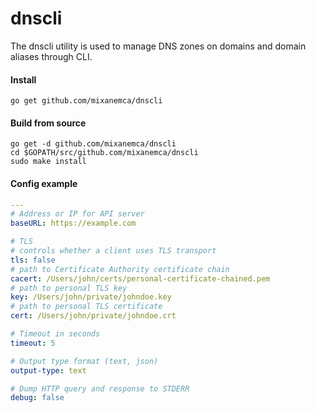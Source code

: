 # dnscli
The dnscli utility is used to manage DNS zones on domains and domain aliases through CLI.

#### Install
```
go get github.com/mixanemca/dnscli
```

#### Build from source
```
go get -d github.com/mixanemca/dnscli
cd $GOPATH/src/github.com/mixanemca/dnscli
sudo make install
```

#### Config example
```yaml
---
# Address or IP for API server
baseURL: https://example.com

# TLS
# controls whether a client uses TLS transport
tls: false
# path to Certificate Authority certificate chain
cacert: /Users/john/certs/personal-certificate-chained.pem
# path to personal TLS key
key: /Users/john/private/johndoe.key
# path to personal TLS certificate
cert: /Users/john/private/johndoe.crt

# Timeout in seconds
timeout: 5

# Output type format (text, json)
output-type: text

# Dump HTTP query and response to STDERR
debug: false
```

